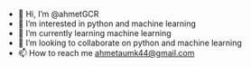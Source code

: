 - 👋 Hi, I’m @ahmetGCR
- 👀 I’m interested in python and machine learning
- 🌱 I’m currently learning machine learning
- 💞️ I’m looking to collaborate on python and machine learning
- 📫 How to reach me ahmetaumk44@gmail.com

<!---
ahmetGCR/ahmetGCR is a ✨ special ✨ repository because its `README.md` (this file) appears on your GitHub profile.
You can click the Preview link to take a look at your changes.
--->
